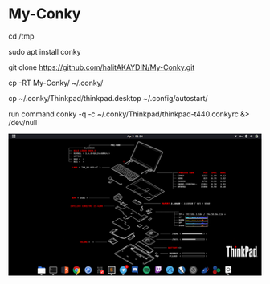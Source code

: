 # My-Conky

cd /tmp

sudo apt install conky

git clone https://github.com/halitAKAYDIN/My-Conky.git

cp -RT My-Conky/ ~/.conky/

cp ~/.conky/Thinkpad/thinkpad.desktop ~/.config/autostart/

run command conky -q -c ~/.conky/Thinkpad/thinkpad-t440.conkyrc &> /dev/null

<img src="https://raw.githubusercontent.com/halitAKAYDIN/My-Conky/master/Thinkpad/screen.png"> 

